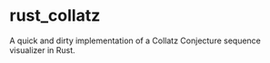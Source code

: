 # rust_collatz
A quick and dirty implementation of a Collatz Conjecture sequence visualizer in Rust.
